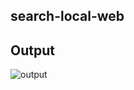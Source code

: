 ## search-local-web

## Output
![output](https://res.cloudinary.com/silverbirder/image/upload/v1551706593/search-local-web/search-local-web.png)
